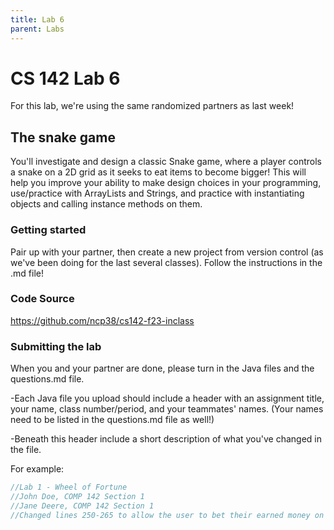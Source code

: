 ```yaml
---
title: Lab 6
parent: Labs
---
```


# CS 142 Lab 6

For this lab, we're using the same randomized partners as last week!

## The snake game

You'll investigate and design a classic Snake game, where a player controls a snake on a 2D grid as it seeks to eat items to become bigger!  This will help you improve your ability to make design choices in your programming, use/practice with ArrayLists and Strings, and practice with instantiating objects and calling instance methods on them.

### Getting started

Pair up with your partner, then create a new project from version control (as we've been doing for the last several classes).  Follow the instructions in the .md file!

### Code Source

https://github.com/ncp38/cs142-f23-inclass

### Submitting the lab

When you and your partner are done, please turn in the Java files and the questions.md file. 

-Each Java file you upload should include a header with an assignment title, your name, class number/period, and your teammates' names.  (Your names need to be listed in the questions.md file as well!)

-Beneath this header include a short description of what you've changed in the file.

For example:

```java
//Lab 1 - Wheel of Fortune
//John Doe, COMP 142 Section 1
//Jane Deere, COMP 142 Section 1
//Changed lines 250-265 to allow the user to bet their earned money on a letter.
```